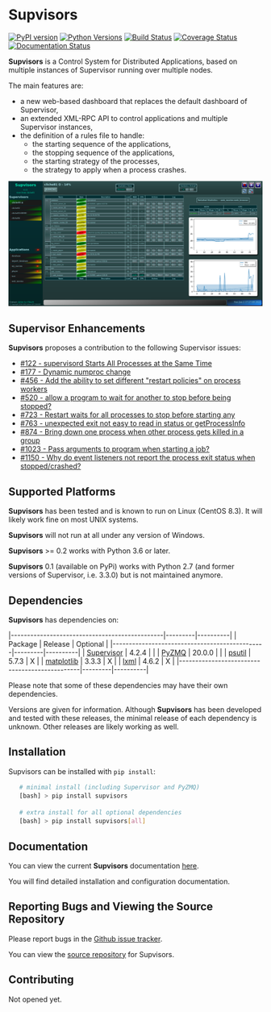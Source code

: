 # **Supvisors**
[![PyPI version][pypi-image]][pypi-url] [![Python Versions][pypi-python-versions]][pypi-url]
[![Build Status][ci-image]][ci-url] [![Coverage Status][coveralls-image]][coveralls-url]
[![Documentation Status][docs-image]][docs-url]


**Supvisors** is a Control System for Distributed Applications, based on
multiple instances of Supervisor running over multiple nodes.

The main features are:
   * a new web-based dashboard that replaces the default dashboard of Supervisor,
   * an extended XML-RPC API to control applications and multiple Supervisor instances,
   * the definition of a rules file to handle:
      * the starting sequence of the applications,
      * the stopping sequence of the applications,
      * the starting strategy of the processes,
      * the strategy to apply when a process crashes.

![Image of Supvisors' Dashboard](https://github.com/julien6387/supvisors/blob/master/docs/images/supvisors_address_process_section.png)

## Supervisor Enhancements

**Supvisors** proposes a contribution to the following Supervisor issues:
   * [#122 - supervisord Starts All Processes at the Same Time](https://github.com/Supervisor/supervisor/issues/122)
   * [#177 - Dynamic numproc change](https://github.com/Supervisor/supervisor/issues/177)
   * [#456 - Add the ability to set different "restart policies" on process workers](https://github.com/Supervisor/supervisor/issues/456)
   * [#520 - allow a program to wait for another to stop before being stopped?](https://github.com/Supervisor/supervisor/issues/520)
   * [#723 - Restart waits for all processes to stop before starting any](https://github.com/Supervisor/supervisor/issues/723)
   * [#763 - unexpected exit not easy to read in status or getProcessInfo](https://github.com/Supervisor/supervisor/issues/763)
   * [#874 - Bring down one process when other process gets killed in a group](https://github.com/Supervisor/supervisor/issues/874)
   * [#1023 - Pass arguments to program when starting a job?](https://github.com/Supervisor/supervisor/issues/1023)
   * [#1150 - Why do event listeners not report the process exit status when stopped/crashed?](https://github.com/Supervisor/supervisor/issues/1150)

## Supported Platforms

**Supvisors** has been tested and is known to run on Linux (CentOS 8.3).
It will likely work fine on most UNIX systems.

**Supvisors** will not run at all under any version of Windows.

**Supvisors** >= 0.2 works with Python 3.6 or later.

**Supvisors** 0.1 (available on PyPi) works with Python 2.7 (and former versions of Supervisor, i.e. 3.3.0)
but is not maintained anymore.

## Dependencies

**Supvisors** has dependencies on:

|-----------------------------------------------|---------|----------|
| Package                                       | Release | Optional |
|-----------------------------------------------|---------|----------|
| [Supervisor](http://supervisord.org)          | 4.2.4   |          |
| [PyZMQ](http://pyzmq.readthedocs.io)          | 20.0.0  |          |
| [psutil](https://pypi.python.org/pypi/psutil) | 5.7.3   |     X    |
| [matplotlib](http://matplotlib.org)           | 3.3.3   |     X    |
| [lxml](http://lxml.de)                        | 4.6.2   |     X    |
|-----------------------------------------------|---------|----------|

Please note that some of these dependencies may have their own dependencies.

Versions are given for information.
Although **Supvisors** has been developed and tested with these releases,
the minimal release of each dependency is unknown.
Other releases are likely working as well.


## Installation

Supvisors can be installed with `pip install`:

```bash
   # minimal install (including Supervisor and PyZMQ)
   [bash] > pip install supvisors

   # extra install for all optional dependencies
   [bash] > pip install supvisors[all]
```

## Documentation

You can view the current **Supvisors** documentation [here](http://supvisors.readthedocs.io).

You will find detailed installation and configuration documentation.

## Reporting Bugs and Viewing the Source Repository

Please report bugs in the [Github issue tracker](https://github.com/julien6387/supvisors/issues).

You can view the [source repository](https://github.com/julien6387/supvisors) for Supvisors.

## Contributing

Not opened yet.

[pypi-image]: https://badge.fury.io/py/supvisors.svg
[pypi-python-versions]: https://img.shields.io/pypi/pyversions/supvisors.svg
[pypi-url]: https://badge.fury.io/py/supvisors

[ci-image]: https://github.com/julien6387/supvisors/actions/workflows/ci.yml/badge.svg?branch=master
[ci-image]: https://github.com/julien6387/supvisors/actions/workflows/ci.yml/badge.svg?branch=master
[ci-url]: https://github.com/julien6387/supvisors/actions/workflows/ci.yml

[coveralls-image]: https://coveralls.io/repos/github/julien6387/supvisors/badge.svg?branch=master
[coveralls-url]: https://coveralls.io/github/julien6387/supvisors?branch=master

[docs-image]: https://readthedocs.org/projects/supvisors/badge/?version=master
[docs-url]: https://supvisors.readthedocs.io/en/master
